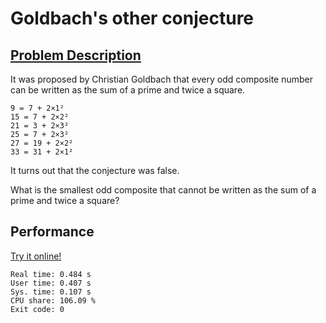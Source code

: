 # Goldbach's other conjecture

## [Problem Description](https://projecteuler.net/problem=46)

It was proposed by Christian Goldbach that every odd composite number can be written as the sum of a prime and twice a square.

    9 = 7 + 2×1²
    15 = 7 + 2×2²
    21 = 3 + 2×3²
    25 = 7 + 2×3²
    27 = 19 + 2×2²
    33 = 31 + 2×1²

It turns out that the conjecture was false.

What is the smallest odd composite that cannot be written as the sum of a prime and twice a square?

## Performance

[Try it online!](https://tio.run/##nVPbitswEH3PV0xSCHI366yctkuWJimUUhYWWuhDHxfZmmC1tpSV5Fxg/6P/0U/oflg6tuwm69KXQsDxmaM558xYWKi9ssfji@G0cnaaKj1FvQVs4IHEdWlkVSB8tiYtsLx69QakGQC8C7g0GYxGIwJuPeyEg401G@NQQnqA97lVziuh4aMpZCqyHHwuPOAW7QGMlJCZktjKI@iqTNFCRuQUYWeV96iBGvocwVUlmDUI6q5KBKEl@J3K6B@4h0pYjAfkAGAOC7iGC0iefvBfPxuIvz5hSYslnLBZwGYddsb7g10TxufPD89m9WF@UgnZfWW1A1P5ELF2nRn9DTMqYDOZtShcMPq1Zqg2WimKAp3vjaNpQsPQxv/PPFakEtZCG9wE2orxaELLuwlOerWkrXlb9Uv7CHY5ie9hCUnYPsAHWlhM1leMJXFsTaUluymFz2P3YD2diajhWjMdweUSLJZsPwF6GS7gClDLiLrQYxC06qj3Kd63OVeMuked1BdvUZQxjcUKj4xPxmzML3gUNdXHZUfw4jt1yFWBbMySl2NOP3i7qD@tEzf41ocVcdp8hFy29Cjq@XKm2OI/jMyDkeQvI2tVEIUEhq1C1/icJOmidG576af8ud06GDthd3SpSMM6zzq3jePbT/Gm8u7sqsaN/cHx@Bs)

```
Real time: 0.484 s
User time: 0.407 s
Sys. time: 0.107 s
CPU share: 106.09 %
Exit code: 0
```
